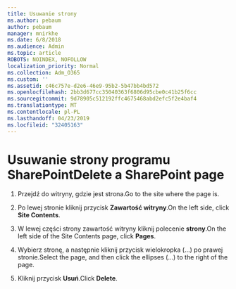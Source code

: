 ```yaml
---
title: Usuwanie strony
ms.author: pebaum
author: pebaum
manager: mnirkhe
ms.date: 6/8/2018
ms.audience: Admin
ms.topic: article
ROBOTS: NOINDEX, NOFOLLOW
localization_priority: Normal
ms.collection: Adm_O365
ms.custom: ''
ms.assetid: c46c757e-d2e6-46e9-95b2-5b47bb4bd572
ms.openlocfilehash: 2bb3d677cc35040363f6806d95cbe0c41b25f6cc
ms.sourcegitcommit: 9d78905c512192ffc4675468abd2efc5f2e4baf4
ms.translationtype: MT
ms.contentlocale: pl-PL
ms.lasthandoff: 04/23/2019
ms.locfileid: "32405163"
---
```

# <a name="delete-a-sharepoint-page"></a><span data-ttu-id="3f0ef-102">Usuwanie strony programu SharePoint</span><span class="sxs-lookup"><span data-stu-id="3f0ef-102">Delete a SharePoint page</span></span>

1. <span data-ttu-id="3f0ef-103">Przejdź do witryny, gdzie jest strona.</span><span class="sxs-lookup"><span data-stu-id="3f0ef-103">Go to the site where the page is.</span></span>
    
2. <span data-ttu-id="3f0ef-104">Po lewej stronie kliknij przycisk **Zawartość witryny**.</span><span class="sxs-lookup"><span data-stu-id="3f0ef-104">On the left side, click **Site Contents**.</span></span>
    
3. <span data-ttu-id="3f0ef-105">W lewej części strony zawartość witryny kliknij polecenie **strony**.</span><span class="sxs-lookup"><span data-stu-id="3f0ef-105">On the left side of the Site Contents page, click **Pages**.</span></span>
    
4. <span data-ttu-id="3f0ef-106">Wybierz stronę, a następnie kliknij przycisk wielokropka (...) po prawej stronie.</span><span class="sxs-lookup"><span data-stu-id="3f0ef-106">Select the page, and then click the ellipses (...) to the right of the page.</span></span>
    
5. <span data-ttu-id="3f0ef-107">Kliknij przycisk **Usuń**.</span><span class="sxs-lookup"><span data-stu-id="3f0ef-107">Click **Delete**.</span></span>
    

